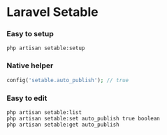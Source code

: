 # Laravel Setable

### Easy to setup
```shell script
php artisan setable:setup
```

### Native helper 
```php
config('setable.auto_publish'); // true
```

### Easy to edit
```shell script
php artisan setable:list
php artisan setable:set auto_publish true boolean
php artisan setable:get auto_publish
```